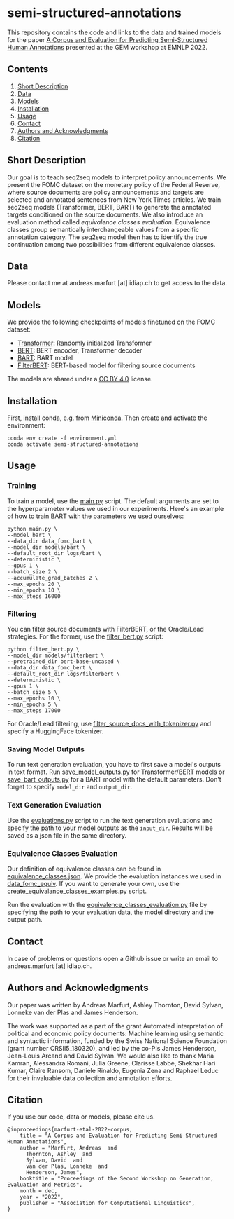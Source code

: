 # semi-structured-annotations
This repository contains the code and links to the data and trained models for the paper [A Corpus and Evaluation for Predicting Semi-Structured Human Annotations](#) presented at the GEM workshop at EMNLP 2022.

## Contents
1. [Short Description](#short-description)
2. [Data](#data)
3. [Models](#models)
4. [Installation](#installation)
5. [Usage](#usage)
6. [Contact](#contact)
7. [Authors and Acknowledgments](#authors-and-acknowledgments)
8. [Citation](#citation)

## Short Description
Our goal is to teach seq2seq models to interpret policy announcements. We present the FOMC dataset on the monetary policy of the Federal Reserve, where source documents are policy announcements and targets are selected and annotated sentences from New York Times articles. We train seq2seq models (Transformer, BERT, BART) to generate the annotated targets conditioned on the source documents. We also introduce an evaluation method called *equivalence classes evaluation*. Equivalence classes group semantically interchangeable values from a specific annotation category. The seq2seq model then has to identify the true continuation among two possibilities from different equivalence classes.    

## Data
Please contact me at andreas.marfurt [at] idiap.ch to get access to the data.

## Models
We provide the following checkpoints of models finetuned on the FOMC dataset:
- [Transformer](https://drive.switch.ch/index.php/s/WJKe5e7XUOO3BXA): Randomly initialized Transformer
- [BERT](https://drive.switch.ch/index.php/s/1bgFsYSFq7WgX4L): BERT encoder, Transformer decoder
- [BART](https://drive.switch.ch/index.php/s/Zsj9LP3SaHZC93C): BART model
- [FilterBERT](https://drive.switch.ch/index.php/s/5zLt95szMXg1Yu3): BERT-based model for filtering source documents

The models are shared under a [CC BY 4.0](https://creativecommons.org/licenses/by/4.0/) license.

## Installation
First, install conda, e.g. from [Miniconda](https://docs.conda.io/en/latest/miniconda.html). Then create and activate the environment:
```
conda env create -f environment.yml
conda activate semi-structured-annotations
```

## Usage
### Training
To train a model, use the [main.py](main.py) script. The default arguments are set to the hyperparameter values we used in our experiments. Here's an example of how to train BART with the parameters we used ourselves:
```
python main.py \
--model bart \
--data_dir data_fomc_bart \
--model_dir models/bart \
--default_root_dir logs/bart \
--deterministic \
--gpus 1 \
--batch_size 2 \
--accumulate_grad_batches 2 \
--max_epochs 20 \
--min_epochs 10 \
--max_steps 16000
```

### Filtering
You can filter source documents with FilterBERT, or the Oracle/Lead strategies. For the former, use the [filter_bert.py](filter_bert.py) script:
```
python filter_bert.py \
--model_dir models/filterbert \
--pretrained_dir bert-base-uncased \
--data_dir data_fomc_bert \
--default_root_dir logs/filterbert \
--deterministic \
--gpus 1 \
--batch_size 5 \
--max_epochs 10 \
--min_epochs 5 \
--max_steps 17000
```

For Oracle/Lead filtering, use [filter_source_docs_with_tokenizer.py](filter_source_docs_with_tokenizer.py) and specify a HuggingFace tokenizer.

### Saving Model Outputs
To run text generation evaluation, you have to first save a model's outputs in text format. Run [save_model_outputs.py](save_model_outputs.py) for Transformer/BERT models or [save_bart_outputs.py](save_bart_outputs.py) for a BART model with the default parameters. Don't forget to specify `model_dir` and `output_dir`. 

### Text Generation Evaluation
Use the [evaluations.py](evaluations.py) script to run the text generation evaluations and specify the path to your model outputs as the `input_dir`. Results will be saved as a json file in the same directory.

### Equivalence Classes Evaluation
Our definition of equivalence classes can be found in [equivalence_classes.json](equivalence_classes.json). We provide the evaluation instances we used in [data_fomc_equiv](data_fomc_equiv). If you want to generate your own, use the [create_equivalance_classes_examples.py](create_equivalence_classes_examples.py) script.

Run the evaluation with the [equivalence_classes_evaluation.py](equivalence_classes_evaluation.py) file by specifying the path to your evaluation data, the model directory and the output path.

## Contact
In case of problems or questions open a Github issue or write an email to andreas.marfurt [at] idiap.ch.

## Authors and Acknowledgments
Our paper was written by Andreas Marfurt, Ashley Thornton, David Sylvan, Lonneke van der Plas and James Henderson.

The work was supported as a part of the grant Automated interpretation of political and economic policy documents: Machine learning using semantic and syntactic information, funded by the Swiss National Science Foundation (grant number CRSII5_180320), and led by the co-PIs James Henderson, Jean-Louis Arcand and David Sylvan. We would also like to thank Maria Kamran, Alessandra Romani, Julia Greene, Clarisse Labbé, Shekhar Hari Kumar, Claire Ransom, Daniele Rinaldo, Eugenia Zena and Raphael Leduc for their invaluable data collection and annotation efforts.

## Citation
If you use our code, data or models, please cite us.
```
@inproceedings{marfurt-etal-2022-corpus,
    title = "A Corpus and Evaluation for Predicting Semi-Structured Human Annotations",
    author = "Marfurt, Andreas  and
      Thornton, Ashley  and
      Sylvan, David  and
      van der Plas, Lonneke  and
      Henderson, James",
    booktitle = "Proceedings of the Second Workshop on Generation, Evaluation and Metrics",
    month = dec,
    year = "2022",
    publisher = "Association for Computational Linguistics",    
}
```
